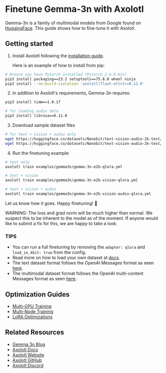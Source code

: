 # Finetune Gemma-3n with Axolotl

Gemma-3n is a family of multimodal models from Google found on [HuggingFace](https://huggingface.co/collections/google/gemma-3n-685065323f5984ef315c93f4). This guide shows how to fine-tune it with Axolotl.

## Getting started

1. Install Axolotl following the [installation guide](https://docs.axolotl.ai/docs/installation.html).

    Here is an example of how to install from pip:

```bash
# Ensure you have Pytorch installed (Pytorch 2.6.0 min)
pip3 install packaging==23.2 setuptools==75.8.0 wheel ninja
pip3 install --no-build-isolation 'axolotl[flash-attn]>=0.12.0'
```

2. In addition to Axolotl's requirements, Gemma-3n requires:

```bash
pip3 install timm==1.0.17

# for loading audio data
pip3 install librosa==0.11.0
```

3. Download sample dataset files

```bash
# for text + vision + audio only
wget https://huggingface.co/datasets/Nanobit/text-vision-audio-2k-test/resolve/main/African_elephant.jpg
wget https://huggingface.co/datasets/Nanobit/text-vision-audio-2k-test/resolve/main/En-us-African_elephant.oga
```

4. Run the finetuning example:

```bash
# text only
axolotl train examples/gemma3n/gemma-3n-e2b-qlora.yml

# text + vision
axolotl train examples/gemma3n/gemma-3n-e2b-vision-qlora.yml

# text + vision + audio
axolotl train examples/gemma3n/gemma-3n-e2b-vision-audio-qlora.yml
```

Let us know how it goes. Happy finetuning! 🚀

WARNING: The loss and grad norm will be much higher than normal. We suspect this to be inherent to the model as of the moment. If anyone would like to submit a fix for this, we are happy to take a look.

### TIPS

- You can run a full finetuning by removing the `adapter: qlora` and `load_in_4bit: true` from the config.
- Read more on how to load your own dataset at [docs](https://docs.axolotl.ai/docs/dataset_loading.html).
- The text dataset format follows the OpenAI Messages format as seen [here](https://docs.axolotl.ai/docs/dataset-formats/conversation.html#chat_template).
- The multimodal dataset format follows the OpenAI multi-content Messages format as seen [here](https://docs.axolotl.ai/docs/multimodal.html#dataset-format).

## Optimization Guides

- [Multi-GPU Training](https://docs.axolotl.ai/docs/multi-gpu.html)
- [Multi-Node Training](https://docs.axolotl.ai/docs/multi-node.html)
- [LoRA Optimizations](https://docs.axolotl.ai/docs/lora_optims.html)

## Related Resources

- [Gemma 3n Blog](https://ai.google.dev/gemma/docs/gemma-3n)
- [Axolotl Docs](https://docs.axolotl.ai)
- [Axolotl Website](https://axolotl.ai)
- [Axolotl GitHub](https://github.com/axolotl-ai-cloud/axolotl)
- [Axolotl Discord](https://discord.gg/7m9sfhzaf3)
